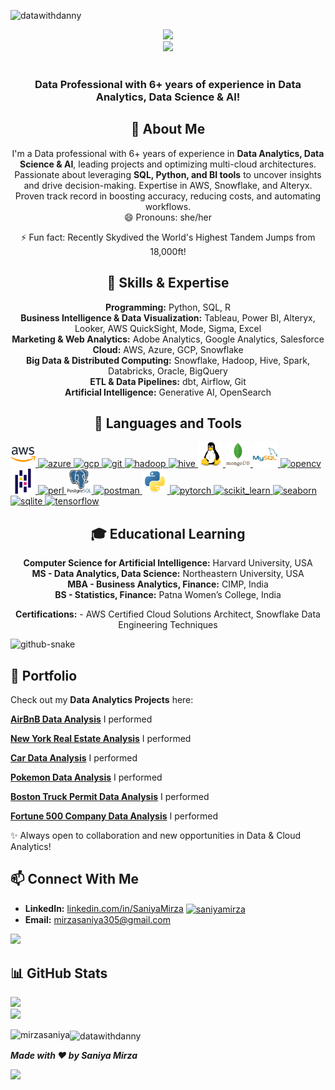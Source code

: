 <p align="left"> <img src="https://komarev.com/ghpvc/?username=rishavchanda&label=Profile%20views&color=0e75b6&style=flat" alt="datawithdanny" /> </p>

<div align="center">

  <!-- dynamic typing effect 动态打字效果 -->
  <div>
    <a href="https://blog.sunguoqi.com/">
      <img src="https://readme-typing-svg.demolab.com?font=Fira+Code&pause=1000&width=435&lines=Hi👋,%20I'm%20Saniya%20Mirza;Welcome+to+my+Github!&center=true&size=27" />
    </a>
  </div>

  <!-- knock code pictures 敲代码的图片 -->
  <picture>
    <source media="(prefers-color-scheme: dark)" srcset="https://cdn.jsdelivr.net/gh/sun0225SUN/sun0225SUN/assets/images/coding.gif" />
    <source media="(prefers-color-scheme: light)" srcset="https://cdn.jsdelivr.net/gh/sun0225SUN/sun0225SUN/assets/images/developer.svg" height="225px" />
    <img src="https://cdn.jsdelivr.net/gh/sun0225SUN/sun0225SUN/assets/images/coding.gif" />
  </picture>

  <!-- for beauty 留个空行好看点 -->
  <div>&nbsp;</div>
  
<h3 align="center">Data Professional with 6+ years of experience in Data Analytics, Data Science & AI!
</h3>


## 🚀 About Me
I'm a Data professional with 6+ years of experience in **Data Analytics, Data Science & AI**, leading projects and optimizing multi-cloud architectures. Passionate about leveraging **SQL, Python, and BI tools** to uncover insights and drive decision-making. Expertise in AWS, Snowflake, and Alteryx. Proven track record in boosting accuracy, reducing costs, and automating workflows.  
😄 Pronouns: she/her   

⚡ Fun fact: Recently Skydived the World's Highest Tandem Jumps from 18,000ft!    

## 🔧 Skills & Expertise
**Programming:** Python, SQL, R  
**Business Intelligence & Data Visualization:** Tableau, Power BI, Alteryx, Looker, AWS QuickSight, Mode, Sigma, Excel   
**Marketing & Web Analytics:** Adobe Analytics, Google Analytics, Salesforce   
**Cloud:** AWS, Azure, GCP, Snowflake  
**Big Data & Distributed Computing:** Snowflake, Hadoop, Hive, Spark, Databricks, Oracle, BigQuery   
**ETL & Data Pipelines:** dbt, Airflow, Git   
**Artificial Intelligence:** Generative AI, OpenSearch   


## 🤺 Languages and Tools
<p align="left"> <a href="https://aws.amazon.com" target="_blank" rel="noreferrer"> <img src="https://raw.githubusercontent.com/devicons/devicon/master/icons/amazonwebservices/amazonwebservices-original-wordmark.svg" alt="aws" width="40" height="40"/> </a> <a href="https://azure.microsoft.com/en-in/" target="_blank" rel="noreferrer"> <img src="https://www.vectorlogo.zone/logos/microsoft_azure/microsoft_azure-icon.svg" alt="azure" width="40" height="40"/> </a> <a href="https://cloud.google.com" target="_blank" rel="noreferrer"> <img src="https://www.vectorlogo.zone/logos/google_cloud/google_cloud-icon.svg" alt="gcp" width="40" height="40"/> </a> <a href="https://git-scm.com/" target="_blank" rel="noreferrer"> <img src="https://www.vectorlogo.zone/logos/git-scm/git-scm-icon.svg" alt="git" width="40" height="40"/> </a> <a href="https://hadoop.apache.org/" target="_blank" rel="noreferrer"> <img src="https://www.vectorlogo.zone/logos/apache_hadoop/apache_hadoop-icon.svg" alt="hadoop" width="40" height="40"/> </a> <a href="https://hive.apache.org/" target="_blank" rel="noreferrer"> <img src="https://www.vectorlogo.zone/logos/apache_hive/apache_hive-icon.svg" alt="hive" width="40" height="40"/> </a> <a href="https://www.linux.org/" target="_blank" rel="noreferrer"> <img src="https://raw.githubusercontent.com/devicons/devicon/master/icons/linux/linux-original.svg" alt="linux" width="40" height="40"/> </a> <a href="https://www.mongodb.com/" target="_blank" rel="noreferrer"> <img src="https://raw.githubusercontent.com/devicons/devicon/master/icons/mongodb/mongodb-original-wordmark.svg" alt="mongodb" width="40" height="40"/> </a> <a href="https://www.mysql.com/" target="_blank" rel="noreferrer"> <img src="https://raw.githubusercontent.com/devicons/devicon/master/icons/mysql/mysql-original-wordmark.svg" alt="mysql" width="40" height="40"/> </a> <a href="https://opencv.org/" target="_blank" rel="noreferrer"> <img src="https://www.vectorlogo.zone/logos/opencv/opencv-icon.svg" alt="opencv" width="40" height="40"/> </a> <a href="https://pandas.pydata.org/" target="_blank" rel="noreferrer"> <img src="https://raw.githubusercontent.com/devicons/devicon/2ae2a900d2f041da66e950e4d48052658d850630/icons/pandas/pandas-original.svg" alt="pandas" width="40" height="40"/> </a> <a href="https://www.perl.org/" target="_blank" rel="noreferrer"> <img src="https://api.iconify.design/logos-perl.svg" alt="perl" width="40" height="40"/> </a> <a href="https://www.postgresql.org" target="_blank" rel="noreferrer"> <img src="https://raw.githubusercontent.com/devicons/devicon/master/icons/postgresql/postgresql-original-wordmark.svg" alt="postgresql" width="40" height="40"/> </a> <a href="https://postman.com" target="_blank" rel="noreferrer"> <img src="https://www.vectorlogo.zone/logos/getpostman/getpostman-icon.svg" alt="postman" width="40" height="40"/> </a> <a href="https://www.python.org" target="_blank" rel="noreferrer"> <img src="https://raw.githubusercontent.com/devicons/devicon/master/icons/python/python-original.svg" alt="python" width="40" height="40"/> </a> <a href="https://pytorch.org/" target="_blank" rel="noreferrer"> <img src="https://www.vectorlogo.zone/logos/pytorch/pytorch-icon.svg" alt="pytorch" width="40" height="40"/> </a> <a href="https://scikit-learn.org/" target="_blank" rel="noreferrer"> <img src="https://upload.wikimedia.org/wikipedia/commons/0/05/Scikit_learn_logo_small.svg" alt="scikit_learn" width="40" height="40"/> </a> <a href="https://seaborn.pydata.org/" target="_blank" rel="noreferrer"> <img src="https://seaborn.pydata.org/_images/logo-mark-lightbg.svg" alt="seaborn" width="40" height="40"/> </a> <a href="https://www.sqlite.org/" target="_blank" rel="noreferrer"> <img src="https://www.vectorlogo.zone/logos/sqlite/sqlite-icon.svg" alt="sqlite" width="40" height="40"/> </a> <a href="https://www.tensorflow.org" target="_blank" rel="noreferrer"> <img src="https://www.vectorlogo.zone/logos/tensorflow/tensorflow-icon.svg" alt="tensorflow" width="40" height="40"/> </a> </p>

## 🎓 Educational Learning
**Computer Science for Artificial Intelligence:** Harvard University, USA    
**MS - Data Analytics, Data Science:** Northeastern University, USA    
**MBA - Business Analytics, Finance:** CIMP, India     
**BS - Statistics, Finance:** Patna Women’s College, India    

**Certifications:** - AWS Certified Cloud Solutions Architect, Snowflake Data Engineering Techniques

  </div>

  <!-- Snake Code Contribution Map 贪吃蛇代码贡献图 -->
  <picture>
    <source media="(prefers-color-scheme: dark)" srcset="https://cdn.jsdelivr.net/gh/sun0225SUN/sun0225SUN/profile-snake-contrib/github-contribution-grid-snake-dark.svg" />
    <source media="(prefers-color-scheme: light)" srcset="https://cdn.jsdelivr.net/gh/sun0225SUN/sun0225SUN/profile-snake-contrib/github-contribution-grid-snake.svg" />
    <img alt="github-snake" src="https://cdn.jsdelivr.net/gh/sun0225SUN/sun0225SUN/profile-snake-contrib/github-contribution-grid-snake-dark.svg" />
  </picture>

</div>

## 📂 Portfolio
Check out my **Data Analytics Projects** here:   

**[AirBnB Data Analysis](https://github.com/MirzaSaniya/Airbnb-Exploratory-Data-Analysis-Saniya-Mirza/blob/main/Airbnb_Exploratory_Data_Analysis_Saniya_Mirza.ipynb)** I performed

**[New York Real Estate Analysis](https://github.com/MirzaSaniya/New-York-Real-Estate-Analysis/blob/main/New_York_Real_Estate_Analysis.ipynb)** I performed

**[Car Data Analysis](https://github.com/MirzaSaniya/Car-Exploratory-Data-Analysis-in-Python-Saniya-Mirza/blob/main/Car_Exploratory_Data_Analysis_in_Python_Saniya_Mirza.ipynb)** I performed

**[Pokemon Data Analysis](https://github.com/MirzaSaniya/Pokemon-Data-Analysis-Saniya-Mirza/blob/main/Pokemon_Data_Analysis_Saniya_Mirza.ipynb)** I performed

**[Boston Truck Permit Data Analysis](https://github.com/MirzaSaniya/Boston-Truck-Permit-Dataset-Analysis/blob/main/Boston_permit_Dataset_Analysis.ipynb)** I performed

**[Fortune 500 Company Data Analysis](https://github.com/MirzaSaniya/Fortune-500-Companies-Performance-Analysis/blob/main/Fortune_500_Companies_Performance_Analysis.ipynb)** I performed

✨ Always open to collaboration and new opportunities in Data & Cloud Analytics!



## 📫 Connect With Me
- **LinkedIn:** [linkedin.com/in/SaniyaMirza](https://www.linkedin.com/in/SaniyaMirza)
<a href="https://linkedin.com/in/saniyamirza" target="blank"><img align="center" src="https://raw.githubusercontent.com/rahuldkjain/github-profile-readme-generator/master/src/images/icons/Social/linked-in-alt.svg" alt="saniyamirza" height="30" width="40" /></a>
- **Email:** [mirzasaniya305@gmail.com](mailto:mirzasaniya305@gmail.com)


<!-- Quotes 名人名言 -->
<div><img src="https://quotes-github-readme.vercel.app/api?type=horizontal&theme=dracula" /><br/></div>


## 📊 GitHub Stats

<!-- GitHub 奖杯🏆 -->
<div><img src="https://github-profile-trophy.vercel.app/?username=mirzasaniya&theme=gruvbox&row=1&column=7&no-frame=true&no-bg=true" /><br/></div>

<!-- GitHub 数据统计 -->
<img height="137px" src="https://github-readme-stats-git-masterrstaa-rickstaa.vercel.app/api?username=mirzasaniya&hide_title=true&hide_border=true&show_icons=true&include_all_commits=true&line_height=21text_color=000&icon_color=000&bg_color=0,ea6161,ffc64d,fffc4d,52fa5a&theme=graywhite" />

<p><img align="left" src="https://github-readme-stats.vercel.app/api/top-langs?username=mirzasaniya&show_icons=true&locale=en&layout=compact" alt="mirzasaniya" /></p>

<p><img align="center" src="https://github-readme-streak-stats.herokuapp.com/?user=datawithdanny&" alt="datawithdanny" /></p>


***Made with ❤ by **Saniya Mirza*****
<p align="left">
  <img src="https://capsule-render.vercel.app/api?type=waving&color=gradient&height=100&section=footer"/>
</p>
